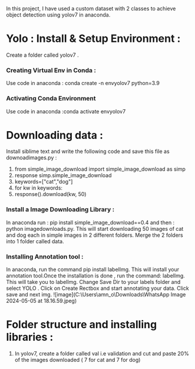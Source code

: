 In this project, I have used a custom dataset with 2 classes to achieve object detection using yolov7 in anaconda.
# Yolo : Install & Setup Environment :
Create a folder called yolov7 .
### Creating Virtual Env in Conda :
Use code in anaconda :
conda create -n envyolov7 python=3.9
### Activating Conda Environment
Use code in anaconda :conda activate envyolov7
# Downloading data :
Install siblime text and write the following code and save this file as downoadimages.py :
1. from simple_image_download import simple_image_download as simp
2. response simp.simple_image_download
3. keywords=["cat","dog"]
4. for kw in keywords:
5. response().download(kw, 50)
 ### Install a Image Downloading Library :
 In anaconda run : pip install simple_image_download==0.4 and then : python imagedownloads.py.
 This will start downloading 50 images of cat and dog each in simple images in 2 different folders. Merge the 2 folders into 1 folder called data.
 ### Installing Annotation tool :
 In anaconda, run the command pip install labelImg. This will install your annotation tool.Once the installation is done , run the command: labelImg. This will take you to labelImg. Change Save Dir to your labels folder and select YOLO . Click on Create Rectbox and start annotating your data. Click save and next img.
 ![image](C:\Users\amn_o\Downloads\WhatsApp Image 2024-05-05 at 18.16.59.jpeg)
 
 # Folder structure and installing libraries :
 1. In yolov7, create a folder called val i.e validation and cut and paste 20% of the images downloaded ( 7 for cat and 7 for dog)
 
